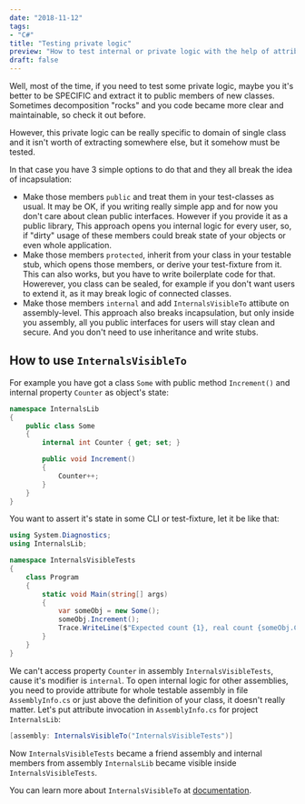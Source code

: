 ```yaml
---
date: "2018-11-12"
tags:
- "C#"
title: "Testing private logic"
preview: "How to test internal or private logic with the help of attribute InternalsVisibleTo"
draft: false
---
```


Well, most of the time, if you need to test some private logic, maybe you it's better to be SPECIFIC and extract it to public members of new classes. Sometimes decomposition "rocks" and you code became more clear and maintainable, so check it out before.

However, this private logic can be really specific to domain of single class and it isn't worth of extracting somewhere else, but it somehow must be tested. 

In that case you have 3 simple options to do that and they all break the idea of incapsulation:
- Make those members `public` and treat them in your test-classes as usual. It may be OK, if you writing really simple app and for now you don't care about clean public interfaces. However if you provide it as a public library, This approach opens you internal logic for every user, so, if "dirty" usage of these members could break state of your objects or even whole application.
- Make those members `protected`, inherit from your class in your testable stub, which opens those members, or derive your test-fixture from it. This can also works, but you have to write boilerplate code for that. Howerever, you class can be sealed, for example if you don't want users to extend it, as it may break logic of connected classes.
- Make those members `internal` and add `InternalsVisibleTo` attibute on assembly-level. This approach also breaks incapsulation, but only inside you assembly, all you public interfaces for users will stay clean and secure. And you don't need to use inheritance and write stubs.

## How to use `InternalsVisibleTo`

For example you have got a class `Some` with public method `Increment()` and internal property `Counter` as object's state:
```csharp
namespace InternalsLib
{
    public class Some
    {
        internal int Counter { get; set; }

        public void Increment()
        {
            Counter++;
        }
    }
}
```

You want to assert it's state in some CLI or test-fixture, let it be like that:
```csharp
using System.Diagnostics;
using InternalsLib;

namespace InternalsVisibleTests
{
    class Program
    {
        static void Main(string[] args)
        {
            var someObj = new Some();
            someObj.Increment();
            Trace.WriteLine($"Expected count {1}, real count {someObj.Counter}");
        }
    }
}
```

We can't access property `Counter` in assembly `InternalsVisibleTests`, cause it's modifier is `internal`. To open internal logic for other assemblies, you need to provide attribute for whole testable assembly in file `AssemblyInfo.cs` or just above the definition of your class, it doesn't really matter.
Let's put attribute invocation in `AssemblyInfo.cs` for project `InternalsLib`:
```csharp
[assembly: InternalsVisibleTo("InternalsVisibleTests")]
```

Now `InternalsVisibleTests` became a friend assembly and internal members from assembly `InternalsLib` became visible inside `InternalsVisibleTests`.

You can learn more about `InternalsVisibleTo` at [documentation](https://docs.microsoft.com/en-us/dotnet/api/system.runtime.compilerservices.internalsvisibletoattribute).